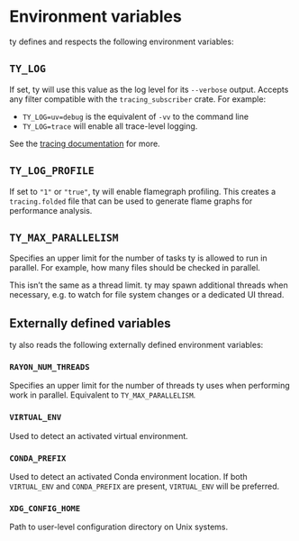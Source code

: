 # Environment variables

ty defines and respects the following environment variables:

## `TY_LOG`

If set, ty will use this value as the log level for its `--verbose` output. Accepts any filter compatible with the `tracing_subscriber` crate. For example:

- `TY_LOG=uv=debug` is the equivalent of `-vv` to the command line
- `TY_LOG=trace` will enable all trace-level logging.

See the [tracing documentation](https://docs.rs/tracing-subscriber/latest/tracing_subscriber/filter/struct.EnvFilter.html#example-syntax) for more.

## `TY_LOG_PROFILE`

If set to `"1"` or `"true"`, ty will enable flamegraph profiling. This creates a `tracing.folded` file that can be used to generate flame graphs for performance analysis.

## `TY_MAX_PARALLELISM`

Specifies an upper limit for the number of tasks ty is allowed to run in parallel. For example, how many files should be checked in parallel.

This isn’t the same as a thread limit. ty may spawn additional threads when necessary, e.g. to watch for file system changes or a dedicated UI thread.

## Externally defined variables

ty also reads the following externally defined environment variables:

### `RAYON_NUM_THREADS`

Specifies an upper limit for the number of threads ty uses when performing work in parallel. Equivalent to `TY_MAX_PARALLELISM`.

### `VIRTUAL_ENV`

Used to detect an activated virtual environment.

### `CONDA_PREFIX`

Used to detect an activated Conda environment location. If both `VIRTUAL_ENV` and `CONDA_PREFIX` are present, `VIRTUAL_ENV` will be preferred.

### `XDG_CONFIG_HOME`

Path to user-level configuration directory on Unix systems.
